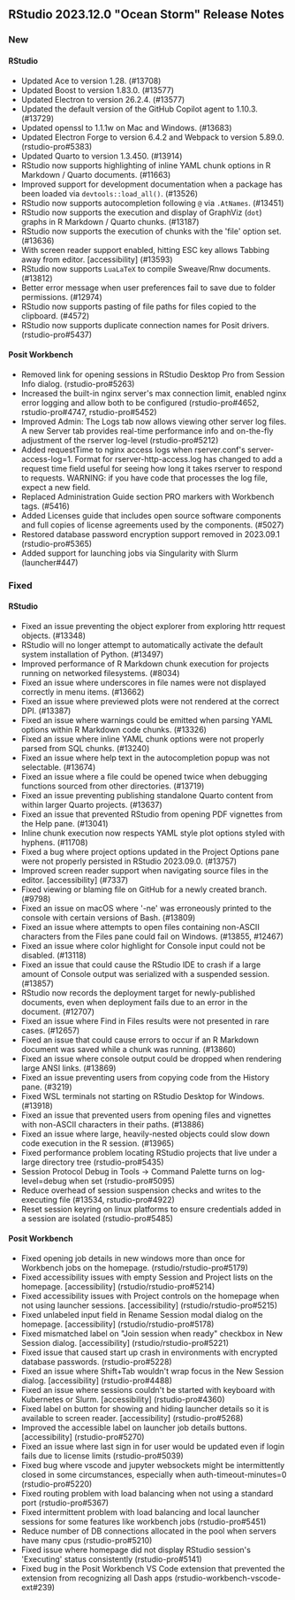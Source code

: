 ## RStudio 2023.12.0 "Ocean Storm" Release Notes

### New
#### RStudio
- Updated Ace to version 1.28. (#13708)
- Updated Boost to version 1.83.0. (#13577)
- Updated Electron to version 26.2.4. (#13577)
- Updated the default version of the GitHub Copilot agent to 1.10.3. (#13729)
- Updated openssl to 1.1.1w on Mac and Windows. (#13683)
- Updated Electron Forge to version 6.4.2 and Webpack to version 5.89.0. (rstudio-pro#5383)
- Updated Quarto to version 1.3.450. (#13914)
- RStudio now supports highlighting of inline YAML chunk options in R Markdown / Quarto documents. (#11663)
- Improved support for development documentation when a package has been loaded via `devtools::load_all()`. (#13526)
- RStudio now supports autocompletion following `@` via `.AtNames`. (#13451)
- RStudio now supports the execution and display of GraphViz (`dot`) graphs in R Markdown / Quarto chunks. (#13187)
- RStudio now supports the execution of chunks with the 'file' option set. (#13636)
- With screen reader support enabled, hitting ESC key allows Tabbing away from editor. [accessibility] (#13593)
- RStudio now supports `LuaLaTeX` to compile Sweave/Rnw documents. (#13812)
- Better error message when user preferences fail to save due to folder permissions. (#12974)
- RStudio now supports pasting of file paths for files copied to the clipboard. (#4572)
- RStudio now supports duplicate connection names for Posit drivers. (rstudio-pro#5437)

#### Posit Workbench
- Removed link for opening sessions in RStudio Desktop Pro from Session Info dialog. (rstudio-pro#5263)
- Increased the built-in nginx server's max connection limit, enabled nginx error logging and allow both to be configured (rstudio-pro#4652, rstudio-pro#4747, rstudio-pro#5452)
- Improved Admin: The Logs tab now allows viewing other server log files. A new Server tab provides real-time performance info and on-the-fly adjustment of the rserver log-level (rstudio-pro#5212)
- Added requestTime to nginx access logs when rserver.conf's server-access-log=1. Format for rserver-http-access.log has changed to add a request time field useful for seeing how long it takes rserver to respond to requests. WARNING: if you have code that processes the log file, expect a new field.
- Replaced Administration Guide section PRO markers with Workbench tags. (#5416)
- Added Licenses guide that includes open source software components and full copies of license agreements used by the components. (#5027)
- Restored database password encryption support removed in 2023.09.1 (rstudio-pro#5365)
- Added support for launching jobs via Singularity with Slurm (launcher#447)

### Fixed
#### RStudio
- Fixed an issue preventing the object explorer from exploring httr request objects. (#13348)
- RStudio will no longer attempt to automatically activate the default system installation of Python. (#13497)
- Improved performance of R Markdown chunk execution for projects running on networked filesystems. (#8034)
- Fixed an issue where underscores in file names were not displayed correctly in menu items. (#13662)
- Fixed an issue where previewed plots were not rendered at the correct DPI. (#13387)
- Fixed an issue where warnings could be emitted when parsing YAML options within R Markdown code chunks. (#13326)
- Fixed an issue where inline YAML chunk options were not properly parsed from SQL chunks. (#13240)
- Fixed an issue where help text in the autocompletion popup was not selectable. (#13674)
- Fixed an issue where a file could be opened twice when debugging functions sourced from other directories. (#13719)
- Fixed an issue preventing publishing standalone Quarto content from within larger Quarto projects. (#13637)
- Fixed an issue that prevented RStudio from opening PDF vignettes from the Help pane. (#13041)
- Inline chunk execution now respects YAML style plot options styled with hyphens. (#11708)
- Fixed a bug where project options updated in the Project Options pane were not properly persisted in RStudio 2023.09.0. (#13757)
- Improved screen reader support when navigating source files in the editor. [accessibility] (#7337)
- Fixed viewing or blaming file on GitHub for a newly created branch. (#9798)
- Fixed an issue on macOS where '-ne' was erroneously printed to the console with certain versions of Bash. (#13809)
- Fixed an issue where attempts to open files containing non-ASCII characters from the Files pane could fail on Windows. (#13855, #12467)
- Fixed an issue where color highlight for Console input could not be disabled. (#13118)
- Fixed an issue that could cause the RStudio IDE to crash if a large amount of Console output was serialized with a suspended session. (#13857)
- RStudio now records the deployment target for newly-published documents, even when deployment fails due to an error in the document. (#12707)
- Fixed an issue where Find in Files results were not presented in rare cases. (#12657)
- Fixed an issue that could cause errors to occur if an R Markdown document was saved while a chunk was running. (#13860)
- Fixed an issue where console output could be dropped when rendering large ANSI links. (#13869)
- Fixed an issue preventing users from copying code from the History pane. (#3219)
- Fixed WSL terminals not starting on RStudio Desktop for Windows. (#13918)
- Fixed an issue that prevented users from opening files and vignettes with non-ASCII characters in their paths. (#13886)
- Fixed an issue where large, heavily-nested objects could slow down code execution in the R session. (#13965)
- Fixed performance problem locating RStudio projects that live under a large directory tree (rstudio-pro#5435)
- Session Protocol Debug in Tools -> Command Palette turns on log-level=debug when set (rstudio-pro#5095)
- Reduce overhead of session suspension checks and writes to the executing file (#13534, rstudio-pro#4922)
- Reset session keyring on linux platforms to ensure credentials added in a session are isolated (rstudio-pro#5485)

#### Posit Workbench
- Fixed opening job details in new windows more than once for Workbench jobs on the homepage. (rstudio/rstudio-pro#5179)
- Fixed accessibility issues with empty Session and Project lists on the homepage. [accessibility] (rstudio/rstudio-pro#5214)
- Fixed accessibility issues with Project controls on the homepage when not using launcher sessions. [accessibility] (rstudio/rstudio-pro#5215)
- Fixed unlabeled input field in Rename Session modal dialog on the homepage. [accessibility] (rstudio/rstudio-pro#5178)
- Fixed mismatched label on "Join session when ready" checkbox in New Session dialog. [accessibility] (rstudio/rstudio-pro#5221)
- Fixed issue that caused start up crash in environments with encrypted database passwords. (rstudio-pro#5228)
- Fixed an issue where Shift+Tab wouldn't wrap focus in the New Session dialog. [accessibility] (rstudio-pro#4488)
- Fixed an issue where sessions couldn't be started with keyboard with Kubernetes or Slurm. [accessibility] (rstudio-pro#4360)
- Fixed label on button for showing and hiding launcher details so it is available to screen reader. [accessibility] (rstudio-pro#5268)
- Improved the accessible label on launcher job details buttons. [accessibility] (rstudio-pro#5270)
- Fixed an issue where last sign in for user would be updated even if login fails due to license limits (rstudio-pro#5039)
- Fixed bug where vscode and jupyter websockets might be intermittently closed in some circumstances, especially when auth-timeout-minutes=0 (rstudio-pro#5220)
- Fixed routing problem with load balancing when not using a standard port (rstudio-pro#5367)
- Fixed intermittent problem with load balancing and local launcher sessions for some features like workbench jobs (rstudio-pro#5451)
- Reduce number of DB connections allocated in the pool when servers have many cpus (rstudio-pro#5210)
- Fixed issue where homepage did not display RStudio session's 'Executing' status consistently (rstudio-pro#5141)
- Fixed bug in the Posit Workbench VS Code extension that prevented the extension from recognizing all Dash apps (rstudio-workbench-vscode-ext#239)
